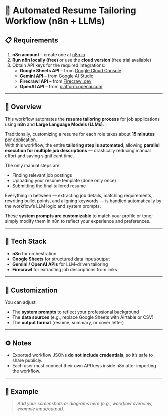 # 🧠 Automated Resume Tailoring Workflow (n8n + LLMs)

## 📋 Requirements

1. **n8n account** – create one at [n8n.io](https://n8n.io)
2. **Run n8n locally (free)** or use the **cloud version** (free trial available)
3. Obtain API keys for the required integrations:
   - **Google Sheets API** – from [Google Cloud Console](https://console.cloud.google.com/)
   - **Gemini API** – from [Google AI Studio](https://aistudio.google.com/)
   - **Firecrawl API** – from [Firecrawl.dev](https://firecrawl.dev/)
   - **OpenAI API** – from [platform.openai.com](https://platform.openai.com/)

---

## 🚀 Overview

This workflow automates the **resume tailoring process** for job applications using **n8n** and **Large Language Models (LLMs)**.

Traditionally, customizing a resume for each role takes about **15 minutes** per application.  
With this workflow, the entire **tailoring step is automated**, allowing **parallel execution for multiple job descriptions** — drastically reducing manual effort and saving significant time.

The only manual steps are:
- Finding relevant job postings  
- Uploading your resume template (done only once)
- Submitting the final tailored resume  

Everything in between — extracting job details, matching requirements, rewriting bullet points, and aligning keywords — is handled automatically by the workflow’s LLM logic and system prompts.

These **system prompts are customizable** to match your profile or tone; simply modify them in n8n to reflect your experience and preferences.

---

## 🧩 Tech Stack

- **n8n** for orchestration  
- **Google Sheets** for structured data input/output  
- **Gemini / OpenAI APIs** for LLM-driven tailoring  
- **Firecrawl** for extracting job descriptions from links  

---

## 🧠 Customization

You can adjust:
- The **system prompts** to reflect your professional background  
- The **data sources** (e.g., replace Google Sheets with Airtable or CSV)  
- The **output format** (resume, summary, or cover letter)

---

## ⚙️ Notes

- Exported workflow JSONs **do not include credentials**, so it’s safe to share publicly.  
- Each user must connect their own API keys inside n8n after importing the workflow.

---

## 📸 Example

> _Add your screenshots or diagrams here (e.g., workflow overview, example input/output)._
